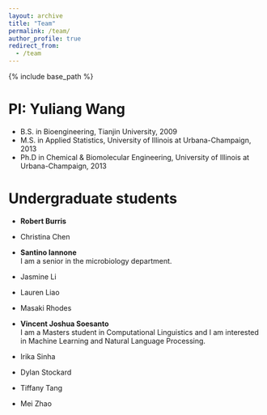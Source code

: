 ```yaml
---
layout: archive
title: "Team"
permalink: /team/
author_profile: true
redirect_from:
  - /team
---
```


{% include base_path %}

PI: Yuliang Wang 
======
* B.S. in Bioengineering, Tianjin University, 2009
* M.S. in Applied Statistics, University of Illinois at Urbana-Champaign, 2013
* Ph.D in Chemical & Biomolecular Engineering, University of Illinois at Urbana-Champaign, 2013

Undergraduate students
======
* **Robert Burris**

* Christina Chen
* **Santino Iannone**  
I am a senior in the microbiology department.
* Jasmine Li
* Lauren Liao
* Masaki Rhodes
* **Vincent Joshua Soesanto**  
I am a Masters student in Computational Linguistics and I am interested in Machine Learning and Natural Language Processing. 
* Irika Sinha
* Dylan Stockard
* Tiffany Tang
* Mei Zhao 
  

